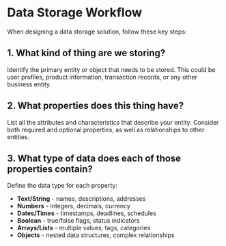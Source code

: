 # Data Storage Workflow

When designing a data storage solution, follow these key steps:

## 1. What kind of thing are we storing?

Identify the primary entity or object that needs to be stored. This could be user profiles, product information, transaction records, or any other business entity.

## 2. What properties does this thing have?

List all the attributes and characteristics that describe your entity. Consider both required and optional properties, as well as relationships to other entities.

## 3. What type of data does each of those properties contain?

Define the data type for each property:
- **Text/String** - names, descriptions, addresses
- **Numbers** - integers, decimals, currency
- **Dates/Times** - timestamps, deadlines, schedules  
- **Boolean** - true/false flags, status indicators
- **Arrays/Lists** - multiple values, tags, categories
- **Objects** - nested data structures, complex relationships